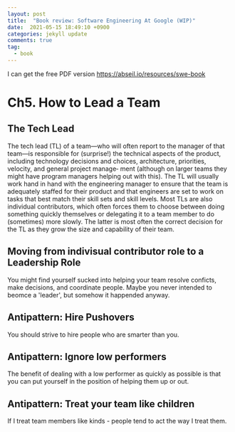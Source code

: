```yaml
---
layout: post
title:  "Book review: Software Engineering At Google (WIP)"
date:  2021-05-15 18:49:10 +0900 
categories: jekyll update
comments: true
tag:
  - book
---
```


I can get the free PDF version https://abseil.io/resources/swe-book

# Ch5. How to Lead a Team

## The Tech Lead

The tech lead (TL) of a team—who will often report to the manager of that team—is
responsible for (surprise!) the technical aspects of the product, including technology
decisions and choices, architecture, priorities, velocity, and general project manage‐
ment (although on larger teams they might have program managers helping out with
    this). The TL will usually work hand in hand with the engineering manager to ensure
that the team is adequately staffed for their product and that engineers are set to work
on tasks that best match their skill sets and skill levels. Most TLs are also individual
contributors, which often forces them to choose between doing something quickly
themselves or delegating it to a team member to do (sometimes) more slowly. The
latter is most often the correct decision for the TL as they grow the size and capability
of their team.

## Moving from indivisual contributor role to a Leadership Role

You might find yourself sucked into helping your team resolve conficts, make decisions, and coordinate people.
Maybe you never intended to beomce a 'leader', but somehow it happended anyway.

## Antipattern: Hire Pushovers

You should strive to hire people who are smarter than you.

## Antipattern: Ignore low performers

The benefit of dealing with a low performer as quickly as possible is that you can put
yourself in the position of helping them up or out.

## Antipattern: Treat your team like children

If I treat team members like kinds - people tend to act the way I treat them.


